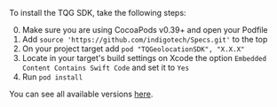 To install the TQG SDK, take the following steps:

0. Make sure you are using CocoaPods v0.39+ and open your Podfile
0. Add `source 'https://github.com/indigotech/Specs.git'` to the top
0. On your project target add `pod "TQGeolocationSDK", "X.X.X"`
0. Locate in your target's build settings on Xcode the option `Embedded Content Contains Swift Code` and set it to `Yes`
0. Run `pod install`

You can see all available versions [here](https://github.com/tq1/br-tqg-ios-public/releases).